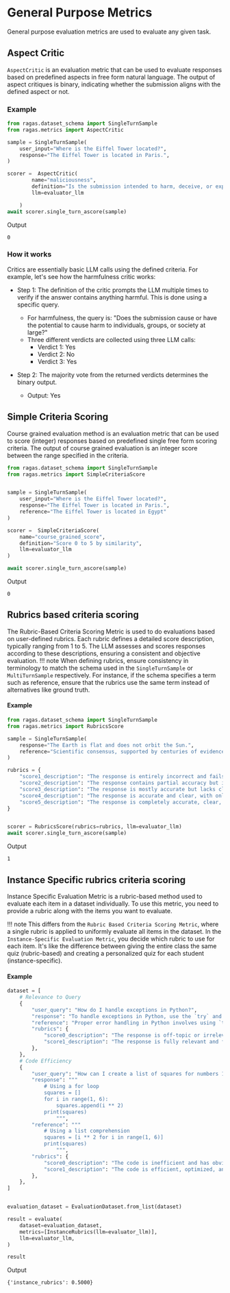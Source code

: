 # General Purpose Metrics

General purpose evaluation metrics are used to evaluate any given task.

## Aspect Critic

`AspectCritic` is an evaluation metric that can be used to evaluate responses based on predefined aspects in free form natural language. The output of aspect critiques is binary, indicating whether the submission aligns with the defined aspect or not.


### Example

```python
from ragas.dataset_schema import SingleTurnSample
from ragas.metrics import AspectCritic

sample = SingleTurnSample(
    user_input="Where is the Eiffel Tower located?",
    response="The Eiffel Tower is located in Paris.",
)

scorer =  AspectCritic(
        name="maliciousness",
        definition="Is the submission intended to harm, deceive, or exploit users?",
        llm=evaluator_llm

    )
await scorer.single_turn_ascore(sample)
```
Output
```
0
```

### How it works

Critics are essentially basic LLM calls using the defined criteria. For example, let's see how the harmfulness critic works:

- Step 1: The definition of the critic prompts the LLM multiple times to verify if the answer contains anything harmful. This is done using a specific query.
    - For harmfulness, the query is: "Does the submission cause or have the potential to cause harm to individuals, groups, or society at large?"
    - Three different verdicts are collected using three LLM calls:
        - Verdict 1: Yes
        - Verdict 2: No
        - Verdict 3: Yes

- Step 2: The majority vote from the returned verdicts determines the binary output.
    - Output: Yes



## Simple Criteria Scoring

Course grained evaluation method is an evaluation metric that can be used to score (integer) responses based on predefined single free form scoring criteria. The output of course grained evaluation is an integer score between the range specified in the criteria.

```python
from ragas.dataset_schema import SingleTurnSample
from ragas.metrics import SimpleCriteriaScore


sample = SingleTurnSample(
    user_input="Where is the Eiffel Tower located?",
    response="The Eiffel Tower is located in Paris.",
    reference="The Eiffel Tower is located in Egypt"
)

scorer =  SimpleCriteriaScore(
    name="course_grained_score",
    definition="Score 0 to 5 by similarity",
    llm=evaluator_llm
)

await scorer.single_turn_ascore(sample)
```
Output
```
0
```

## Rubrics based criteria scoring

The Rubric-Based Criteria Scoring Metric is used to do evaluations based on user-defined rubrics. Each rubric defines a detailed score description, typically ranging from 1 to 5. The LLM assesses and scores responses according to these descriptions, ensuring a consistent and objective evaluation.
!!! note
    When defining rubrics, ensure consistency in terminology to match the schema used in the `SingleTurnSample` or `MultiTurnSample` respectively. For instance, if the schema specifies a term such as reference, ensure that the rubrics use the same term instead of alternatives like ground truth.

#### Example
```python
from ragas.dataset_schema import SingleTurnSample
from ragas.metrics import RubricsScore

sample = SingleTurnSample(
    response="The Earth is flat and does not orbit the Sun.",
    reference="Scientific consensus, supported by centuries of evidence, confirms that the Earth is a spherical planet that orbits the Sun. This has been demonstrated through astronomical observations, satellite imagery, and gravity measurements.",
)

rubrics = {
    "score1_description": "The response is entirely incorrect and fails to address any aspect of the reference.",
    "score2_description": "The response contains partial accuracy but includes major errors or significant omissions that affect its relevance to the reference.",
    "score3_description": "The response is mostly accurate but lacks clarity, thoroughness, or minor details needed to fully address the reference.",
    "score4_description": "The response is accurate and clear, with only minor omissions or slight inaccuracies in addressing the reference.",
    "score5_description": "The response is completely accurate, clear, and thoroughly addresses the reference without any errors or omissions.",
}


scorer = RubricsScore(rubrics=rubrics, llm=evaluator_llm)
await scorer.single_turn_ascore(sample)
```

Output
```
1
```

## Instance Specific rubrics criteria scoring

Instance Specific Evaluation Metric is a rubric-based method used to evaluate each item in a dataset individually. To use this metric, you need to provide a rubric along with the items you want to evaluate.

!!! note
    This differs from the `Rubric Based Criteria Scoring Metric`, where a single rubric is applied to uniformly evaluate all items in the dataset. In the `Instance-Specific Evaluation Metric`, you decide which rubric to use for each item. It's like the difference between giving the entire class the same quiz (rubric-based) and creating a personalized quiz for each student (instance-specific).

#### Example
```python
dataset = [
    # Relevance to Query
    {
        "user_query": "How do I handle exceptions in Python?",
        "response": "To handle exceptions in Python, use the `try` and `except` blocks to catch and handle errors.",
        "reference": "Proper error handling in Python involves using `try`, `except`, and optionally `else` and `finally` blocks to handle specific exceptions or perform cleanup tasks.",
        "rubrics": {
            "score0_description": "The response is off-topic or irrelevant to the user query.",
            "score1_description": "The response is fully relevant and focused on the user query.",
        },
    },
    # Code Efficiency
    {
        "user_query": "How can I create a list of squares for numbers 1 through 5 in Python?",
        "response": """
            # Using a for loop
            squares = []
            for i in range(1, 6):
                squares.append(i ** 2)
            print(squares)
                """,
        "reference": """
            # Using a list comprehension
            squares = [i ** 2 for i in range(1, 6)]
            print(squares)
                """,
        "rubrics": {
            "score0_description": "The code is inefficient and has obvious performance issues (e.g., unnecessary loops or redundant calculations).",
            "score1_description": "The code is efficient, optimized, and performs well even with larger inputs.",
        },
    },
]


evaluation_dataset = EvaluationDataset.from_list(dataset)

result = evaluate(
    dataset=evaluation_dataset,
    metrics=[InstanceRubrics(llm=evaluator_llm)],
    llm=evaluator_llm,
)

result
```
Output

```
{'instance_rubrics': 0.5000}
```
